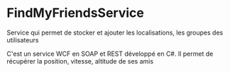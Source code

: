 # FindMyFriendsService
Service qui permet de stocker et ajouter les localisations, les groupes des utilisateurs

C'est un service WCF en SOAP et REST développé en C#.
Il permet de récupérer la position, vitesse, altitude de ses amis
